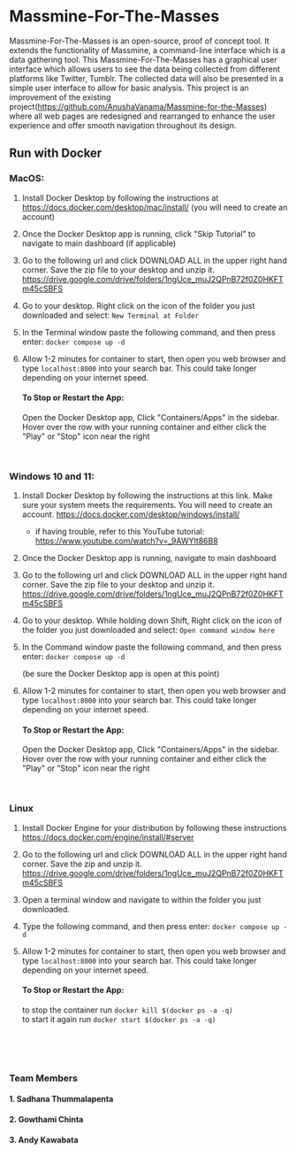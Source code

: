 # Massmine-For-The-Masses

Massmine-For-The-Masses is an open-source, proof of concept tool. It extends the functionality of Massmine, a command-line interface which is a data gathering tool. This Massmine-For-The-Masses has a graphical user interface which allows users to see the data being collected from different platforms like Twitter, Tumblr. The collected data will also be presented in a simple user interface to allow for basic analysis. This project is an improvement of the existing project(https://github.com/AnushaVanama/Massmine-for-the-Masses) where all web pages are redesigned  and rearranged to enhance the user experience and offer smooth navigation throughout its design.
<br>
## Run with Docker
### MacOS:
1) Install Docker Desktop by following the instructions at https://docs.docker.com/desktop/mac/install/ (you will need to create an account)
2) Once the Docker Desktop app is running, click "Skip Tutorial" to navigate to main dashboard (if applicable)
3) Go to the following url and click DOWNLOAD ALL in the upper right hand corner. Save the zip file to your desktop and unzip it.
https://drive.google.com/drive/folders/1ngUce_muJ2QPnB72f0Z0HKFTm45cSBFS

4) Go to your desktop. Right click on the icon of the folder you just downloaded and select: `New Terminal at Folder`
5) In the Terminal window paste the following command, and then press enter: `docker compose up -d`


6) Allow 1-2 minutes for container to start, then open you web browser and type `localhost:8000` into your search bar. This could take longer depending on your internet speed.

    #### To Stop or Restart the App:
    Open the Docker Desktop app, Click "Containers/Apps" in the sidebar. Hover over the row with your running container and either click the "Play" or "Stop" icon near the right
    
<br>

### Windows 10 and 11:
1) Install Docker Desktop by following the instructions at this link. Make sure your system meets the requirements. You will need to create an account. https://docs.docker.com/desktop/windows/install/ 
    - if having trouble, refer to this YouTube tutorial: https://www.youtube.com/watch?v=_9AWYlt86B8
2) Once the Docker Desktop app is running, navigate to main dashboard
3) Go to the following url and click DOWNLOAD ALL in the upper right hand corner. Save the zip file to your desktop and unzip it.
https://drive.google.com/drive/folders/1ngUce_muJ2QPnB72f0Z0HKFTm45cSBFS
4) Go to your desktop. While holding down Shift, Right click on the icon of the folder you just downloaded and select: `Open command window here`
5) In the Command window paste the following command, and then press enter: `docker compose up -d`

    (be sure the Docker Desktop app is open at this point)

6) Allow 1-2 minutes for container to start, then open you web browser and type `localhost:8000` into your search bar. This could take longer depending on your internet speed.

    #### To Stop or Restart the App:
    Open the Docker Desktop app, Click "Containers/Apps" in the sidebar. Hover over the row with your running container and either click the "Play" or "Stop" icon near the right

<br>

### Linux

1) Install Docker Engine for your distribution by following these instructions https://docs.docker.com/engine/install/#server

2) Go to the following url and click DOWNLOAD ALL in the upper right hand corner. Save the zip and unzip it.
https://drive.google.com/drive/folders/1ngUce_muJ2QPnB72f0Z0HKFTm45cSBFS

3) Open a terminal window and navigate to within the folder you just downloaded.

4) Type the following command, and then press enter: `docker compose up -d`


5) Allow 1-2 minutes for container to start, then open you web browser and type `localhost:8000` into your search bar. This could take longer depending on your internet speed.

    #### To Stop or Restart the App:
    to stop the container run `docker kill $(docker ps -a -q)`  
    to start it again run `docker start $(docker ps -a -q)`


    
<br>
<br>
<br>

### Team Members
#### 1. Sadhana Thummalapenta
#### 2. Gowthami Chinta
#### 3. Andy Kawabata


```python

```


```python

```
